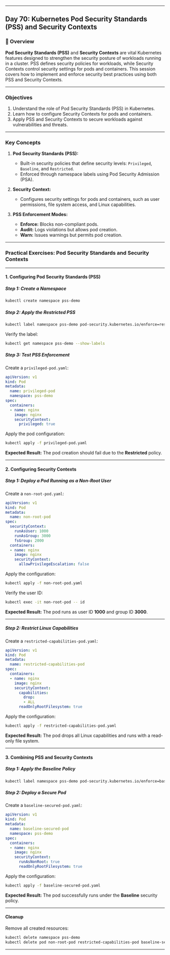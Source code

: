 ﻿---

## Day 70: Kubernetes Pod Security Standards (PSS) and Security Contexts

### 📘 Overview

**Pod Security Standards (PSS)** and **Security Contexts** are vital Kubernetes features designed to strengthen the security posture of workloads running in a cluster. PSS defines security policies for workloads, while Security Contexts control security settings for pods and containers. This session covers how to implement and enforce security best practices using both PSS and Security Contexts.

---

### Objectives

1. Understand the role of Pod Security Standards (PSS) in Kubernetes.  
2. Learn how to configure Security Contexts for pods and containers.  
3. Apply PSS and Security Contexts to secure workloads against vulnerabilities and threats.  

---

### Key Concepts

1. **Pod Security Standards (PSS):**  
   - Built-in security policies that define security levels: `Privileged`, `Baseline`, and `Restricted`.  
   - Enforced through namespace labels using Pod Security Admission (PSA).  

2. **Security Context:**  
   - Configures security settings for pods and containers, such as user permissions, file system access, and Linux capabilities.  

3. **PSS Enforcement Modes:**  
   - **Enforce:** Blocks non-compliant pods.  
   - **Audit:** Logs violations but allows pod creation.  
   - **Warn:** Issues warnings but permits pod creation.  

---

### Practical Exercises: Pod Security Standards and Security Contexts

---

#### 1. Configuring Pod Security Standards (PSS)

##### Step 1: Create a Namespace
```bash
kubectl create namespace pss-demo
```

##### Step 2: Apply the **Restricted** PSS
```bash
kubectl label namespace pss-demo pod-security.kubernetes.io/enforce=restricted
```

Verify the label:
```bash
kubectl get namespace pss-demo --show-labels
```

##### Step 3: Test PSS Enforcement
Create a `privileged-pod.yaml`:
```yaml
apiVersion: v1
kind: Pod
metadata:
  name: privileged-pod
  namespace: pss-demo
spec:
  containers:
  - name: nginx
    image: nginx
    securityContext:
      privileged: true
```

Apply the pod configuration:
```bash
kubectl apply -f privileged-pod.yaml
```

**Expected Result:** The pod creation should fail due to the **Restricted** policy.

---

#### 2. Configuring Security Contexts

##### Step 1: Deploy a Pod Running as a Non-Root User
Create a `non-root-pod.yaml`:
```yaml
apiVersion: v1
kind: Pod
metadata:
  name: non-root-pod
spec:
  securityContext:
    runAsUser: 1000
    runAsGroup: 3000
    fsGroup: 2000
  containers:
  - name: nginx
    image: nginx
    securityContext:
      allowPrivilegeEscalation: false
```

Apply the configuration:
```bash
kubectl apply -f non-root-pod.yaml
```

Verify the user ID:
```bash
kubectl exec -it non-root-pod -- id
```

**Expected Result:** The pod runs as user ID **1000** and group ID **3000**.

---

##### Step 2: Restrict Linux Capabilities
Create a `restricted-capabilities-pod.yaml`:
```yaml
apiVersion: v1
kind: Pod
metadata:
  name: restricted-capabilities-pod
spec:
  containers:
  - name: nginx
    image: nginx
    securityContext:
      capabilities:
        drop:
        - ALL
      readOnlyRootFilesystem: true
```

Apply the configuration:
```bash
kubectl apply -f restricted-capabilities-pod.yaml
```

**Expected Result:** The pod drops all Linux capabilities and runs with a read-only file system.

---

#### 3. Combining PSS and Security Contexts

##### Step 1: Apply the **Baseline** Policy
```bash
kubectl label namespace pss-demo pod-security.kubernetes.io/enforce=baseline --overwrite
```

##### Step 2: Deploy a Secure Pod
Create a `baseline-secured-pod.yaml`:
```yaml
apiVersion: v1
kind: Pod
metadata:
  name: baseline-secured-pod
  namespace: pss-demo
spec:
  containers:
  - name: nginx
    image: nginx
    securityContext:
      runAsNonRoot: true
      readOnlyRootFilesystem: true
```

Apply the configuration:
```bash
kubectl apply -f baseline-secured-pod.yaml
```

**Expected Result:** The pod successfully runs under the **Baseline** security policy.

---

#### Cleanup

Remove all created resources:
```bash
kubectl delete namespace pss-demo
kubectl delete pod non-root-pod restricted-capabilities-pod baseline-secured-pod
```

---
